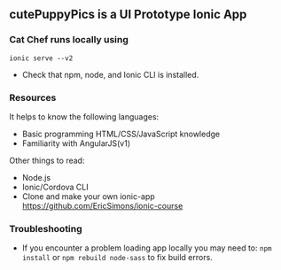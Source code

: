 ## cutePuppyPics is a UI Prototype Ionic App

### Cat Chef runs locally using
```ionic serve --v2```

* Check that npm, node, and Ionic CLI is installed.

### Resources

It helps to know the following languages:
* Basic programming HTML/CSS/JavaScript knowledge
* Familiarity with AngularJS(v1)

Other things to read:
* Node.js
* Ionic/Cordova CLI
* Clone and make your own ionic-app https://github.com/EricSimons/ionic-course

### Troubleshooting
* If you encounter a problem loading app locally you may need to:
```npm install``` or ```npm rebuild node-sass``` to fix build errors.

